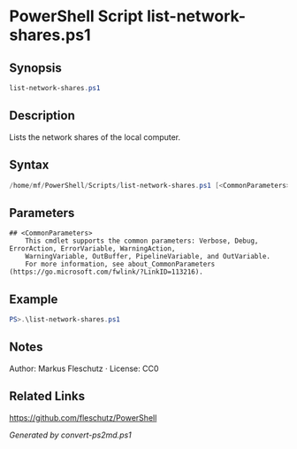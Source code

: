 # PowerShell Script list-network-shares.ps1

## Synopsis
```powershell
list-network-shares.ps1
```

## Description
Lists the network shares of the local computer.

## Syntax
```powershell
/home/mf/PowerShell/Scripts/list-network-shares.ps1 [<CommonParameters>]
```

## Parameters

```
## <CommonParameters>
    This cmdlet supports the common parameters: Verbose, Debug, ErrorAction, ErrorVariable, WarningAction, 
    WarningVariable, OutBuffer, PipelineVariable, and OutVariable.
    For more information, see about_CommonParameters (https://go.microsoft.com/fwlink/?LinkID=113216).
```

## Example
```powershell
PS>.\list-network-shares.ps1
```


## Notes
Author: Markus Fleschutz · License: CC0

## Related Links
https://github.com/fleschutz/PowerShell

*Generated by convert-ps2md.ps1*
